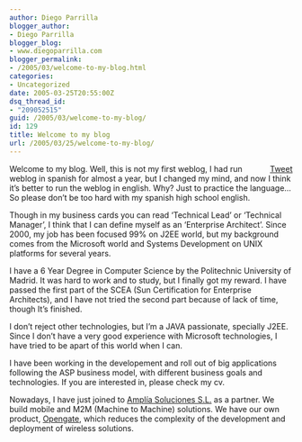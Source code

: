 ```yaml
---
author: Diego Parrilla
blogger_author:
- Diego Parrilla
blogger_blog:
- www.diegoparrilla.com
blogger_permalink:
- /2005/03/welcome-to-my-blog.html
categories:
- Uncategorized
date: 2005-03-25T20:55:00Z
dsq_thread_id:
- "209052515"
guid: /2005/03/welcome-to-my-blog/
id: 129
title: Welcome to my blog
url: /2005/03/25/welcome-to-my-blog/
---
```


<div style="float: right; margin-left: 10px;">
  <a href="https://twitter.com/share" class="twitter-share-button" data-via="nubeblog" data-count="vertical" data-url="/2005/03/25/welcome-to-my-blog/">Tweet</a>
</div>

Welcome to my blog. Well, this is not my first weblog, I had run weblog in spanish for almost a year, but I changed my mind, and now I think it&#8217;s better to run the weblog in english. Why? Just to practice the language&#8230; So please don&#8217;t be too hard with my spanish high school english.

Though in my business cards you can read &#8216;Technical Lead&#8217; or &#8216;Technical Manager&#8217;, I think that I can define myself as an &#8216;Enterprise Architect&#8217;. Since 2000, my job has been focused 99% on J2EE world, but my background comes from the Microsoft world and Systems Development on UNIX platforms for several years.

I have a 6 Year Degree in Computer Science by the Politechnic University of Madrid. It was hard to work and to study, but I finally got my reward. I have passed the first part of the SCEA (Sun Certification for Enterprise Architects), and I have not tried the second part because of lack of time, though It&#8217;s finished.

I don&#8217;t reject other technologies, but I&#8217;m a JAVA passionate, specially J2EE. Since I don&#8217;t have a very good experience with Microsoft technologies, I have tried to be apart of this world when I can.

I have been working in the developement and roll out of big applications following the ASP business model, with different business goals and technologies. If you are interested in, please check my cv.

Nowadays, I have just joined to [Amplía Soluciones S.L.](http://www.amplia-soluciones.com/) as a partner. We build mobile and M2M (Machine to Machine) solutions. We have our own product, [Opengate](http://www.amplia-soluciones.com/productos/familiaOpengate.htm), which reduces the complexity of the development and deployment of wireless solutions.
